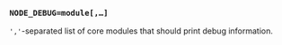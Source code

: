 ### `NODE_DEBUG=module[,…]`

<!-- YAML
added: v0.1.32
-->

`','`-separated list of core modules that should print debug information.
